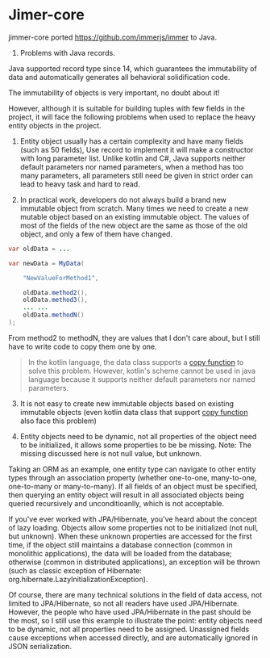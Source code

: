 # Jimer-core

jimmer-core ported https://github.com/immerjs/immer to Java.

1. Problems with Java records.

  Java supported record type since 14, which guarantees the immutability of data and automatically generates all behavioral solidification code.

  The immutability of objects is very important, no doubt about it!

  However, although it is suitable for building tuples with few fields in the project, it will face the following problems when used to replace the heavy entity objects in the project.

  1. Entity object usually has a certain complexity and have many fields (such as 50 fields), Use record to implement it will make a constructor with long parameter list. Unlike kotlin and C#, Java supports neither default parameters nor named parameters, when a method has too many parameters, all parameters still need be given in strict order can lead to heavy task and hard to read.

  2. In practical work, developers do not always build a brand new immutable object from scratch. Many times we need to create a new mutable object based on an existing immutable object. The values of most of the fields of the new object are the same as those of the old object, and only a few of them have changed.
  
  ```java
  var oldData = ...

  var newData = MyData(

      "NewValueForMethod1",

      oldData.method2(),
      oldData.method3(),
      ... ...
      oldData.methodN()
  );
  ```

  From method2 to methodN, they are values that I don't care about, but I still have to write code to copy them one by one.

  > In the kotlin language, the data class supports a [copy function](https://kotlinlang.org/docs/data-classes.html#copying) to solve this problem. However, kotlin's scheme cannot be used in java language because it supports neither default parameters nor named parameters.

  3. It is not easy to create new immutable objects based on existing immutable objects (even kotlin data class that support [copy function](https://kotlinlang.org/docs/data-classes.html#copying) also face this problem)

  4. Entity objects need to be dynamic, not all properties of the object need to be initialized, it allows some properties to be be missing. Note: The missing discussed here is not null value, but unknown.

  Taking an ORM as an example, one entity type can navigate to other entity types through an association property (whether one-to-one, many-to-one, one-to-many or many-to-many). If all fields of an object must be specified, then querying an entity object will result in all associated objects being queried recursively and unconditioanlly, which is not acceptable.

  If you've ever worked with JPA/Hibernate, you've heard about the concept of lazy loading. Objects allow some properties not to be initialized (not null, but unknown). When these unknown properties are accessed for the first time, if the object still maintains a database connection (common in monolithic applications), the data will be loaded from the database; otherwise (common in distributed applications), an exception will be thrown (such as classic exception of Hibernate: org.hibernate.LazyInitializationException).

  Of course, there are many technical solutions in the field of data access, not limited to JPA/Hibernate, so not all readers have used JPA/Hibernate. However, the people who have used JPA/Hibernate in the past should be the most, so I still use this example to illustrate the point: entity objects need to be dynamic, not all properties need to be assigned. Unassigned fields cause exceptions when accessed directly, and are automatically ignored in JSON serialization.
